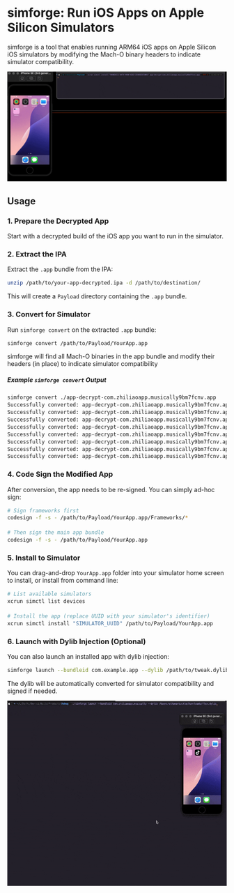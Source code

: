 # simforge: Run iOS Apps on Apple Silicon Simulators

simforge is a tool that enables running ARM64 iOS apps on Apple Silicon iOS simulators by modifying the Mach-O binary headers to indicate simulator compatibility.

![simforge](./simforge.gif)

## Usage

### 1. Prepare the Decrypted App

Start with a decrypted build of the iOS app you want to run in the simulator.

### 2. Extract the IPA

Extract the `.app` bundle from the IPA:

```bash
unzip /path/to/your-app-decrypted.ipa -d /path/to/destination/
```

This will create a `Payload` directory containing the `.app` bundle.

### 3. Convert for Simulator

Run `simforge convert` on the extracted `.app` bundle:

```bash
simforge convert /path/to/Payload/YourApp.app
```

simforge will find all Mach-O binaries in the app bundle and modify their headers (in place) to indicate simulator compatibility

##### Example `simforge convert` Output

```bash
simforge convert ./app-decrypt-com.zhiliaoapp.musically9bm7fcnv.app
Successfully converted: app-decrypt-com.zhiliaoapp.musically9bm7fcnv.app/PlugIns/AWEVideoWidget.appex/AWEVideoWidget
Successfully converted: app-decrypt-com.zhiliaoapp.musically9bm7fcnv.app/PlugIns/AwemeShareExtension.appex/AwemeShareExtension
Successfully converted: app-decrypt-com.zhiliaoapp.musically9bm7fcnv.app/PlugIns/AwemeBroadcastExtension.appex/AwemeBroadcastExtension
Successfully converted: app-decrypt-com.zhiliaoapp.musically9bm7fcnv.app/PlugIns/AwemeNotificationService.appex/AwemeNotificationService
Successfully converted: app-decrypt-com.zhiliaoapp.musically9bm7fcnv.app/PlugIns/TikTokIntentExtension.appex/TikTokIntentExtension
Successfully converted: app-decrypt-com.zhiliaoapp.musically9bm7fcnv.app/PlugIns/TikTokMessageExtension.appex/TikTokMessageExtension
Successfully converted: app-decrypt-com.zhiliaoapp.musically9bm7fcnv.app/PlugIns/AwemeWidgetExtension.appex/AwemeWidgetExtension
Successfully converted: app-decrypt-com.zhiliaoapp.musically9bm7fcnv.app/TikTok
```

### 4. Code Sign the Modified App

After conversion, the app needs to be re-signed. You can simply ad-hoc sign:

```bash
# Sign frameworks first
codesign -f -s - /path/to/Payload/YourApp.app/Frameworks/*

# Then sign the main app bundle
codesign -f -s - /path/to/Payload/YourApp.app
```

### 5. Install to Simulator

You can drag-and-drop `YourApp.app` folder into your simulator home screen to install, or install from command line:

```bash
# List available simulators
xcrun simctl list devices

# Install the app (replace UUID with your simulator's identifier)
xcrun simctl install "SIMULATOR_UUID" /path/to/Payload/YourApp.app
```

### 6. Launch with Dylib Injection (Optional)

You can also launch an installed app with dylib injection:

```bash
simforge launch --bundleid com.example.app --dylib /path/to/tweak.dylib
```

The dylib will be automatically converted for simulator compatibility and signed if needed.

![simforge](./simforge-launch.gif)